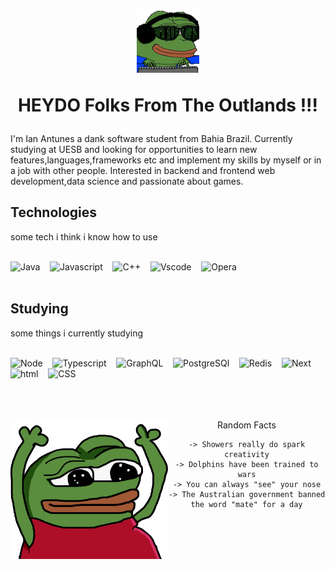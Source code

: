 
<h1 align="center">
  <img
   src="HACKERJAMS.gif"
   width=20%
  />
  <p>
    HEYDO Folks From The Outlands !!! 
  </p>
</h1>

<p> I'm Ian Antunes a dank software student from Bahia Brazil.
Currently studying at UESB and looking for opportunities to learn new
features,languages,frameworks etc and implement my skills by myself or
in a job with other people. Interested in backend and frontend web 
development,data science and passionate about games.
</p>

## **Technologies**

some tech i think i know how to use

<br>
  <img 
    title="Java" 
    src="https://seeklogo.com/images/J/java-logo-7F8B35BAB3-seeklogo.com.png" 
    height="24" 
  >&nbsp;&nbsp;&nbsp;
  <img 
    title="Javascript" 
    src="https://seeklogo.com/images/J/javascript-js-logo-2949701702-seeklogo.com.png" 
    height="24" 
  >&nbsp;&nbsp;&nbsp;
  <img 
    title="C++" 
    src="https://seeklogo.com/images/C/c-logo-43CE78FF9C-seeklogo.com.png" 
    height="24" 
  >&nbsp;&nbsp;&nbsp;
  <img 
    title="Vscode" 
    src="https://seeklogo.com/images/V/visual-studio-code-logo-284BC24C39-seeklogo.com.png" 
    height="24" 
  >&nbsp;&nbsp;&nbsp;
  <img 
    title="Opera" 
    src="https://seeklogo.com/images/O/opera-logo-FD270C9492-seeklogo.com.png" 
    height="24" 
  >&nbsp;&nbsp;&nbsp;
</br>

<br>

## **Studying**

some things i currently studying

<br>
  <img 
    title="Node" 
    src="https://seeklogo.com/images/N/nodejs-logo-FBE122E377-seeklogo.com.png" 
    height="24" 
  >&nbsp;&nbsp;&nbsp;
  <img 
    title="Typescript" 
    src="https://seeklogo.com/images/T/typescript-logo-B29A3F462D-seeklogo.com.png" 
    height="24" 
  >&nbsp;&nbsp;&nbsp;
  <img 
    title="GraphQL" 
    src="https://seeklogo.com/images/G/graphql-logo-97CBBB6D51-seeklogo.com.png" 
    height="24" 
  >&nbsp;&nbsp;&nbsp;
  <img 
    title="PostgreSQl" 
    src="https://seeklogo.com/images/P/postgresql-logo-5309879B58-seeklogo.com.png" 
    height="24" 
  >&nbsp;&nbsp;&nbsp;
  <img 
    title="Redis" 
    src="https://seeklogo.com/images/R/redis-logo-E403D4DD6A-seeklogo.com.png" 
    height="24" 
  >&nbsp;&nbsp;&nbsp;
  <img 
    title="Next" 
    src="https://seeklogo.com/images/N/next-js-logo-8FCFF51DD2-seeklogo.com.png" 
    height="24" 
  >&nbsp;&nbsp;&nbsp;
  <img 
    title="html" 
    src="https://seeklogo.com/images/H/html5-logo-EF92D240D7-seeklogo.com.png" 
    height="24" 
  >&nbsp;&nbsp;&nbsp;
  <img 
    title="CSS" 
    src="https://seeklogo.com/images/C/css-3-logo-AF06D75231-seeklogo.com.png" 
    height="24" 
  >&nbsp;&nbsp;&nbsp;
</br>

<br>
<br>
<br>

<div>
  <img 
    align="left"
    src="A1-HYPERS.png"
    width=50%
  />

  <div align="center">
    <p align="center">
    Random Facts
    </p>

    -> Showers really do spark creativity
    -> Dolphins have been trained to wars
    -> You can always "see" your nose
    -> The Australian government banned the word "mate" for a day

  </div>

</div>